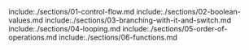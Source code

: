 include:./sections/01-control-flow.md
include:./sections/02-boolean-values.md
include:./sections/03-branching-with-it-and-switch.md
include:./sections/04-looping.md
include:./sections/05-order-of-operations.md
include:./sections/06-functions.md